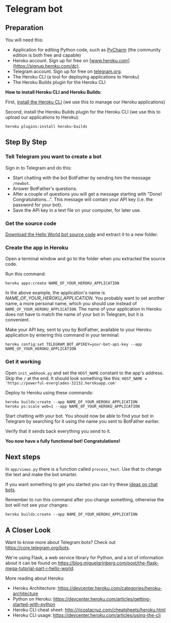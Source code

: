 # Telegram bot

## Preparation

You will need this:

* Application for editing Python code, such as [PyCharm](https://www.jetbrains.com/pycharm/) (the community edition is both free and capable)
* Heroku account. Sign up for free on [www.heroku.com](https://signup.heroku.com/dc).
* Telegram account. Sign up for free on [telegram.org](https://telegram.org/).
* The Heroku CLI (a tool for deploying applications to Heroku)
* The Heroku Builds plugin for the Heroku CLI

**How to install Heroku CLI and Heroku Builds:**

First, [install the Heroku CLI](https://devcenter.heroku.com/articles/getting-started-with-python#set-up) (we use this 
to manage our Heroku applications)

Second, install the Heroku Builds plugin for the Heroku CLI (we use this to upload our applications to Heroku):

```
heroku plugins:install heroku-builds
```

## Step By Step

### Tell Telegram you want to create a bot

Sign in to Telegram and do this:
- Start chatting with the bot BotFather by sending him the message `/newbot`.
- Answer BotFather's questions.
- After a couple of questions you will get a message starting with "Done! Congratulations...". This message will contain 
  your API key (i.e. the password for your bot).
- Save the API key in a text file on your computer, for later use.

### Get the source code

[Download the Hello World bot source code](https://github.com/mikaelsvensson/helloworld-telegram-chat-bot/archive/master.zip) 
and extract it to a new folder.

### Create the app in Heroku

Open a terminal window and go to the folder when you extracted the source code.

Run this command:
```
heroku apps:create NAME_OF_YOUR_HEROKU_APPLICATION
```

In the above example, the application's name is _NAME_OF_YOUR_HEROKU_APPLICATION_. You probably want to set another 
name, a more personal name, which you should use instead of `NAME_OF_YOUR_HEROKU_APPLICATION`. The name of your 
application in Heroku does not have to match the name of your bot in Telegram, but it is convenient.
 
Make your API key, sent to you by BotFather, available to your Heroku application by entering this command in your terminal:

```
heroku config:set TELEGRAM_BOT_APIKEY=your-bot-api-key --app NAME_OF_YOUR_HEROKU_APPLICATION
```

### Get it working

Open `init_webhook.py` and set the `HOST_NAME` constant to the app's address. Skip the `/` at the end. 
It should look something like this: `HOST_NAME = 'https://powerful-everglades-32132.herokuapp.com'`

Deploy to Heroku using these commands:

```
heroku builds:create --app NAME_OF_YOUR_HEROKU_APPLICATION
heroku ps:scale web=1 --app NAME_OF_YOUR_HEROKU_APPLICATION
```

Start chatting with your bot. You should now be able to find your bot in Telegram by searching for it using the name you 
sent to BotFather earlier. 

Verify that it sends back everything you send to it.

**You now have a fully functional bot! Congratulations!**

## Next steps

In `app/views.py` there is a function called `process_text`. Use that to change the text and make the bot smarter.

If you want something to get you started you can try these [ideas on chat bots](./bot-ideas.md).

Remember to run this command after you change something, otherwise the bot will not see your changes: 

```
heroku builds:create --app NAME_OF_YOUR_HEROKU_APPLICATION
```

## A Closer Look

Want to know more about Telegram bots? Check out <https://core.telegram.org/bots>.

We're using Flask, a web service library for Python, and a lot of information about it can be found on <https://blog.miguelgrinberg.com/post/the-flask-mega-tutorial-part-i-hello-world>.

More reading about Heroku:

- Heroku Architecture: <https://devcenter.heroku.com/categories/heroku-architecture>
- Python on Heroku: <https://devcenter.heroku.com/articles/getting-started-with-python>
- Heroku CLI cheat sheet: <http://ricostacruz.com/cheatsheets/heroku.html>
- Heroku CLI usage: <https://devcenter.heroku.com/articles/using-the-cli>
